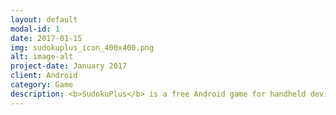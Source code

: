 ```yaml
---
layout: default
modal-id: 1
date: 2017-01-15
img: sudokuplus_icon_400x400.png
alt: image-alt
project-date: January 2017
client: Android
category: Game
description: <b>SudokuPlus</b> is a free Android game for handheld devices. It comes with a pleasant UI, save/load mechanics and hinting system. There are two color schemes to chose from. Game has english and polish version. <a href="http:google.pl">Check Google Play for more information and download.</a>
---
```

